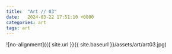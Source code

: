 ```yaml
---
title:  "Art // 03"
date:   2024-03-22 17:51:10 +0000
categories: art
tags: art
---
```


![no-alignment]({{ site.url }}{{ site.baseurl }}/assets/art/art03.jpg)
